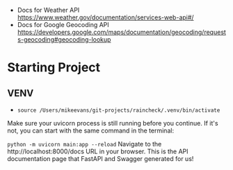 - Docs for Weather API https://www.weather.gov/documentation/services-web-api#/
- Docs for Google Geocoding API https://developers.google.com/maps/documentation/geocoding/requests-geocoding#geocoding-lookup

# Starting Project

## VENV

- `source /Users/mikeevans/git-projects/raincheck/.venv/bin/activate`

Make sure your uvicorn process is still running before you continue. If it's not, you can start with the same command in the terminal:

`python -m uvicorn main:app --reload`
Navigate to the http://localhost:8000/docs URL in your browser. This is the API documentation page that FastAPI and Swagger generated for us!
